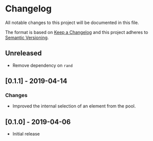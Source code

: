 # Changelog

All notable changes to this project will be documented in this file.

The format is based on [Keep a Changelog](http://keepachangelog.com/en/1.0.0/)
and this project adheres to [Semantic Versioning](https://semver.org/spec/v2.0.0.html).

## Unreleased

- Remove dependency on `rand`

## [0.1.1] - 2019-04-14

### Changes

- Improved the internal selection of an element from the pool.

## [0.1.0] - 2019-04-06

- Initial release